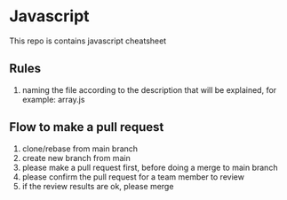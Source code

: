 # Javascript

This repo is contains javascript cheatsheet 

## Rules 
1. naming the file according to the description that will be explained, for example: array.js 

## Flow to make a pull request 
1. clone/rebase from main branch
2. create new branch from main 
3. please make a pull request first, before doing a merge to main branch 
4. please confirm the pull request for a team member to review 
5. if the review results are ok, please merge